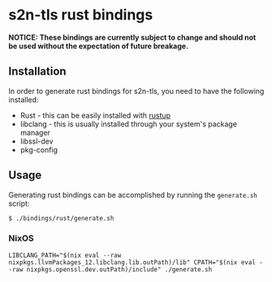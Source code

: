 # s2n-tls rust bindings

**NOTICE: These bindings are currently subject to change and should not be used without the expectation
of future breakage.**

## Installation

In order to generate rust bindings for s2n-tls, you need to have the following installed:

* Rust - this can be easily installed with [rustup](https://rustup.rs/)
* libclang - this is usually installed through your system's package manager
* libssl-dev
* pkg-config

## Usage

Generating rust bindings can be accomplished by running the `generate.sh` script:

```
$ ./bindings/rust/generate.sh
```

### NixOS

```
LIBCLANG_PATH="$(nix eval --raw nixpkgs.llvmPackages_12.libclang.lib.outPath)/lib" CPATH="$(nix eval --raw nixpkgs.openssl.dev.outPath)/include" ./generate.sh
```
